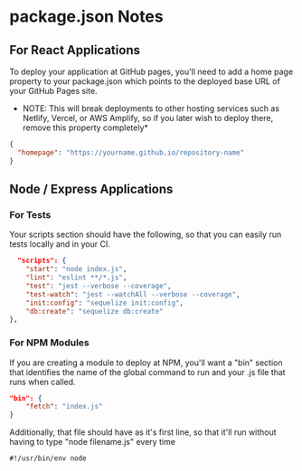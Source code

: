 # package.json Notes

## For React Applications

To deploy your application at GitHub pages, you'll need to add a home page property to your package.json which points to the deployed base URL of your GitHub Pages site.

* NOTE: This will break deployments to other hosting services such as Netlify, Vercel, or AWS Amplify, so if you later wish to deploy there, remove this property completely*

```json
{
  "homepage": "https://yourname.github.io/repository-name"
}
```

## Node / Express Applications

### For Tests

Your scripts section should have the following, so that you can easily run tests locally and in your CI.

```json
  "scripts": {
    "start": "node index.js",
    "lint": "eslint **/*.js",
    "test": "jest --verbose --coverage",
    "test-watch": "jest --watchAll --verbose --coverage",
    "init:config": "sequelize init:config",
    "db:create": "sequelize db:create"
},
```

### For NPM Modules

If you are creating a module to deploy at NPM, you'll want a "bin" section that identifies the name of the global command to run and your .js file that runs when called.

```json
"bin": {
    "fetch": "index.js"
}
```

Additionally, that file should have as it's first line, so that it'll run without having to type "node filename.js" every time

`#!/usr/bin/env node`
